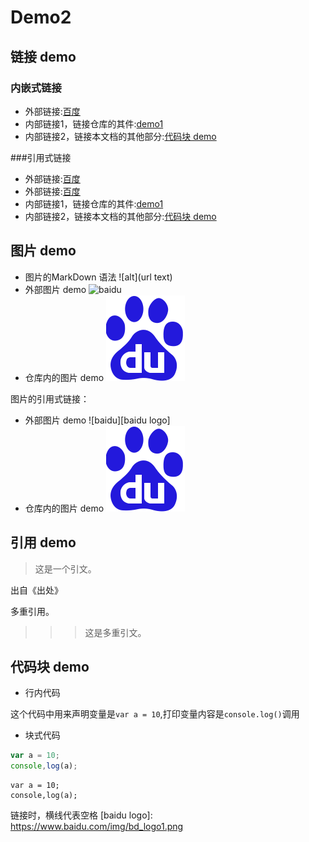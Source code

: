 # Demo2


## 链接 demo

### 内嵌式链接

- 外部链接:[百度](http://www.baidu.com)
- 内部链接1，链接仓库的其件:[demo1](MarkDownLearn1.md)
- 内部链接2，链接本文档的其他部分:[代码块 demo](MarkDownLearn2.md#代码块-demo)

###引用式链接
- 外部链接:[百度]
- 外部链接:[百度][baidu]
- 内部链接1，链接仓库的其件:[demo1]
- 内部链接2，链接本文档的其他部分:[代码块 demo]


## 图片 demo

- 图片的MarkDown 语法
    ![alt](url text)
- 外部图片 demo
![baidu](https://www.baidu.com/img/bd_logo1.png "百度网站")
- 仓库内的图片 demo
![](images/test.png)

图片的引用式链接：

- 外部图片 demo
![baidu][baidu logo]
- 仓库内的图片 demo
![](images/test.png)

## 引用 demo

> 这是一个引文。

出自《出处》

多重引用。

>>> 这是多重引文。

## 代码块 demo

- 行内代码

这个代码中用来声明变量是`var a = 10`,打印变量内容是`console.log()`调用

- 块式代码

```javascript
var a = 10;
console,log(a);
```

    var a = 10;
    console,log(a);


<!-- 下面是本文档可能用到的链接 -->
[百度]: http://www.baidu.com
[baidu]: http://www.baidu.com
[demo1]: MarkDownLearn1.md
[代码块 demo]: MarkDownLearn2.md#代码块-demo
链接时，横线代表空格
[baidu logo]: https://www.baidu.com/img/bd_logo1.png


